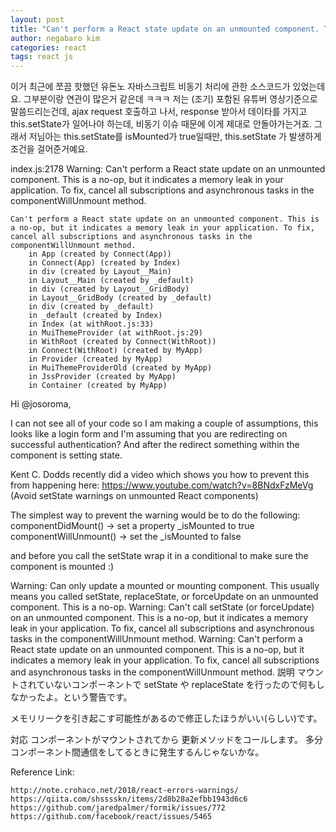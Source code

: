 ```yaml
---
layout: post
title: "Can't perform a React state update on an unmounted component. This is a no-op, but it indicates a memory leak in your application. To fix, cancel all subscriptions and asynchronous tasks in the componentWillUnmount method에러"
author: negabaro kim
categories: react
tags: react js
---
```


이거 최근에 쪼끔 핫했던 유돈노 자바스크립트 비동기 처리에 관한 소스코드가 있었는데요. 그부분이랑 연관이 많은거 같은데 ㅋㅋㅋ 저는 (조기) 포함된 유튜버 영상기준으로 말씀드리는건데, ajax request 호출하고 나서, response 받아서 데이타를 가지고 this.setState가 일어나야 하는데, 비동기 이슈 때문에 이게 제대로 안돌아가는거죠. 그래서 저님아는 this.setState를 isMounted가 true일때만, this.setState 가 발생하게 조건을 걸어준거예요.

index.js:2178 Warning: Can't perform a React state update on an unmounted component. This is a no-op, but it indicates a memory leak in your application. To fix, cancel all subscriptions and asynchronous tasks in the componentWillUnmount method.

```
Can't perform a React state update on an unmounted component. This is a no-op, but it indicates a memory leak in your application. To fix, cancel all subscriptions and asynchronous tasks in the componentWillUnmount method.
    in App (created by Connect(App))
    in Connect(App) (created by Index)
    in div (created by Layout__Main)
    in Layout__Main (created by _default)
    in div (created by Layout__GridBody)
    in Layout__GridBody (created by _default)
    in div (created by _default)
    in _default (created by Index)
    in Index (at withRoot.js:33)
    in MuiThemeProvider (at withRoot.js:29)
    in WithRoot (created by Connect(WithRoot))
    in Connect(WithRoot) (created by MyApp)
    in Provider (created by MyApp)
    in MuiThemeProviderOld (created by MyApp)
    in JssProvider (created by MyApp)
    in Container (created by MyApp)
```

Hi @josoroma,

I can not see all of your code so I am making a couple of assumptions, this looks like a login form and I'm assuming that you are redirecting on successful authentication? And after the redirect something within the component is setting state.

Kent C. Dodds recently did a video which shows you how to prevent this from happening here:
https://www.youtube.com/watch?v=8BNdxFzMeVg (Avoid setState warnings on unmounted React components)

The simplest way to prevent the warning would be to do the following:
componentDidMount() -> set a property \_isMounted to true
componentWillUnmount() -> set the \_isMounted to false

and before you call the setState wrap it in a conditional to make sure the component is mounted :)

Warning: Can only update a mounted or mounting component. This usually means you called setState, replaceState, or forceUpdate on an unmounted component. This is a no-op.
Warning: Can't call setState (or forceUpdate) on an unmounted component. This is a no-op, but it indicates a memory leak in your application. To fix, cancel all subscriptions and asynchronous tasks in the componentWillUnmount method.
Warning: Can't perform a React state update on an unmounted component. This is a no-op, but it indicates a memory leak in your application. To fix, cancel all subscriptions and asynchronous tasks in the componentWillUnmount method.
説明
マウントされていないコンポーネントで setState や replaceState を行ったので何もしなかったよ。という警告です。

メモリリークを引き起こす可能性があるので修正したほうがいい(らしい)です。

対応
コンポーネントがマウントされてから 更新メソッドをコールします。 多分コンポーネント間通信をしてるときに発生するんじゃないかな。

Reference Link:

```
http://note.crohaco.net/2018/react-errors-warnings/
https://qiita.com/shsssskn/items/2d8b28a2efbb1943d6c6
https://github.com/jaredpalmer/formik/issues/772
https://github.com/facebook/react/issues/5465
```
